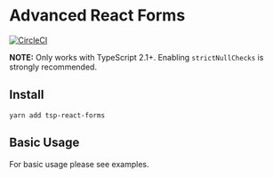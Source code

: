 # Advanced React Forms

[![CircleCI](https://circleci.com/gh/Threestup/react-forms.svg?style=svg)](https://circleci.com/gh/Threestup/react-forms)

**NOTE:** Only works with TypeScript 2.1+. Enabling `strictNullChecks` is strongly recommended.

## Install

```
yarn add tsp-react-forms
```

## Basic Usage

For basic usage please see examples.
